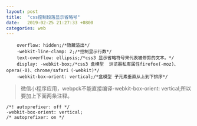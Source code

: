 ```yaml
---
layout: post
title:  "css控制段落显示省略号"
date:   2019-02-25 21:27:33 +0800
categories: web
---
```




```
    overflow: hidden;/*隐藏溢出*/
    -webkit-line-clamp: 2;/*控制显示行数*/
    text-overflow: ellipsis;/*css3 显示省略符号来代表被修剪的文本。*/
    display: -webkit-box;/*css3 盒模型  浏览器私有属性firefox(-moz)、opera(-0)、chrome/safari（-webkit)*/
    -webkit-box-orient: vertical;/*盒模型 子元素垂直从上到下排序*/
```
> 微信小程序应用，webpck不能直接编译-webkit-box-orient: vertical;所以要加上下面两条注释。
```
/*! autoprefixer: off */
-webkit-box-orient: vertical;
/* autoprefixer: on */
```
